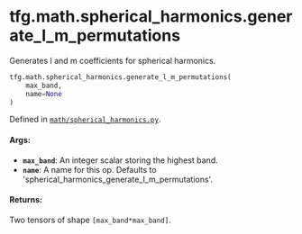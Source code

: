<div itemscope itemtype="http://developers.google.com/ReferenceObject">
<meta itemprop="name" content="tfg.math.spherical_harmonics.generate_l_m_permutations" />
<meta itemprop="path" content="Stable" />
</div>

# tfg.math.spherical_harmonics.generate_l_m_permutations

Generates l and m coefficients for spherical harmonics.

``` python
tfg.math.spherical_harmonics.generate_l_m_permutations(
    max_band,
    name=None
)
```



Defined in [`math/spherical_harmonics.py`](https://github.com/tensorflow/graphics/blob/master/tensorflow_graphics/math/spherical_harmonics.py).

<!-- Placeholder for "Used in" -->

#### Args:

* <b>`max_band`</b>: An integer scalar storing the highest band.
* <b>`name`</b>: A name for this op. Defaults to
    'spherical_harmonics_generate_l_m_permutations'.


#### Returns:

Two tensors of shape `[max_band*max_band]`.